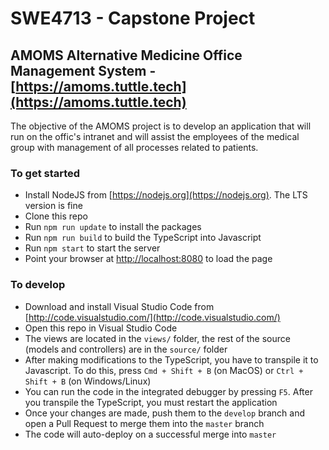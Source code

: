 # SWE4713 - Capstone Project
## AMOMS Alternative Medicine Office Management System - [https://amoms.tuttle.tech](https://amoms.tuttle.tech)
The objective of the AMOMS project is to develop an application that will run on the offic's intranet and will assist the employees of the medical group with management of all processes related to patients.

### To get started
- Install NodeJS from [https://nodejs.org](https://nodejs.org). The LTS version is fine
- Clone this repo
- Run `npm run update` to install the packages
- Run `npm run build` to build the TypeScript into Javascript
- Run `npm start` to start the server
- Point your browser at [http://localhost:8080](http://localhost:8080) to load the page

### To develop
- Download and install Visual Studio Code from [http://code.visualstudio.com/](http://code.visualstudio.com/)
- Open this repo in Visual Studio Code
- The views are located in the `views/` folder, the rest of the source (models and controllers) are in the `source/` folder
- After making modifications to the TypeScript, you have to transpile it to Javascript. To do this, press `Cmd + Shift + B` (on MacOS) or `Ctrl + Shift + B` (on Windows/Linux)
- You can run the code in the integrated debugger by pressing `F5`. After you transpile the TypeScript, you must restart the application
- Once your changes are made, push them to the `develop` branch and open a Pull Request to merge them into the `master` branch
- The code will auto-deploy on a successful merge into `master`